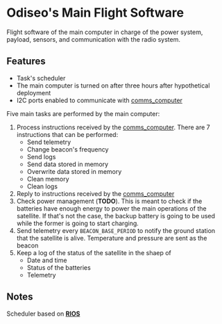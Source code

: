 # Odiseo's Main Flight Software

Flight software of the main computer in charge of the power system, payload, sensors, and communication with the radio system.


## Features

* Task's scheduler
* The main computer is turned on after three hours after hypothetical deployment
* I2C ports enabled to communicate with [comms_computer](/comms_computer)

Five main tasks are performed by the main computer:

1. Process instructions received by the [comms_computer](/comms_computer). There are 7 instructions that can be  performed:
	* Send telemetry
	* Change beacon's frequency
	* Send logs
	* Send data stored in memory
	* Overwrite data stored in memory
	* Clean memory
	* Clean logs
2. Reply to instructions received by the [comms_computer](/comms_computer)
3. Check power management (**TODO**). This is meant to check if the batteries have enough energy to power the main operations of the satellite. If that's not the case, the backup battery is going to be used while the former is going to start charging.
4. Send telemetry every `BEACON_BASE_PERIOD` to notify the ground station that the satellite is alive. Temperature and pressure are sent as the beacon
5. Keep a log of the status of the satellite in the shaep of
	* Date and time
	* Status of the batteries
	* Telemetry

## Notes

Scheduler based on **[RIOS](https://www.ics.uci.edu/~givargis/pubs/C50.pdf)**

